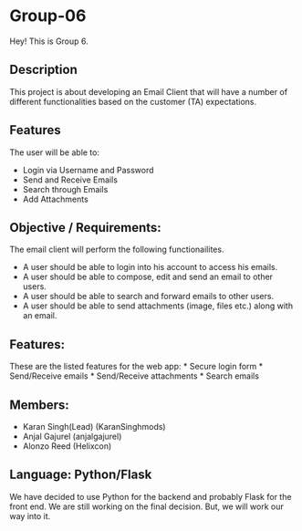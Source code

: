 # Group-06

Hey! This is Group 6.

## Description
This project is about developing an Email Client that will have a number of different functionalities based on the customer (TA) expectations.

## Features
  The user will be able to:
  * Login via Username and Password
  * Send and Receive Emails
  * Search through Emails
  * Add Attachments
  
## Objective / Requirements:
  The email client will perform the following functionailites.
   * A user should be able to login into his account to access his emails.
   * A user should be able to compose, edit and send an email to other users.
   * A user should be able to search and forward emails to other users.
   * A user should be able to send attachments (image, files etc.) along with an email.

## Features:
  These are the listed features for the web app:
    * Secure login form
    * Send/Receive emails
    * Send/Receive attachments
    * Search emails

## Members:
* Karan Singh(Lead) (KaranSinghmods)
* Anjal Gajurel (anjalgajurel)
* Alonzo Reed (Helixcon)

## Language: Python/Flask
  We have decided to use Python for the backend and probably Flask for the front end. We are still working on the final decision. But, we will work our way into it. 

